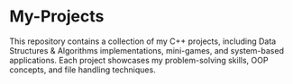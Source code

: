 # My-Projects
This repository contains a collection of my C++ projects, including Data Structures &amp; Algorithms implementations, mini-games, and system-based applications. Each project showcases my problem-solving skills, OOP concepts, and file handling techniques.
